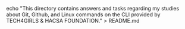 echo "This directory contains answers and tasks regarding my studies about Git, Github, and Linux commands on the CLI provided by TECH4GIRLS & HACSA FOUNDATION." > README.md
